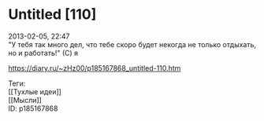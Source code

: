 Untitled [110]
===============

   
 2013-02-05, 22:47   
  "У тебя так много дел, что тебе скоро будет некогда не только отдыхать, но и работать!" (С) я   
    
 <https://diary.ru/~zHz00/p185167868_untitled-110.htm>   
   
 Теги:   
 [[Тухлые идеи]]   
 [[Мысли]]   
 ID: p185167868